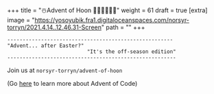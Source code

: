 
+++
title = "☃️Advent of Hoon 🎄🎄🎅🤶🎄🎄"
weight = 61
draft = true
[extra]
image = "https://yosoyubik.fra1.digitaloceanspaces.com/norsyr-torryn/2021.4.14..12.46.31-Screen"
path = ""
+++


```
------------------------------------------------------
"Advent... after Easter?"
                          "It's the off-season edition"
-------------------------------------------------------
```

Join us at `norsyr-torryn/advent-of-hoon`

(Go [here]((https://adventofcode.com/)) to learn more about Advent of Code)

